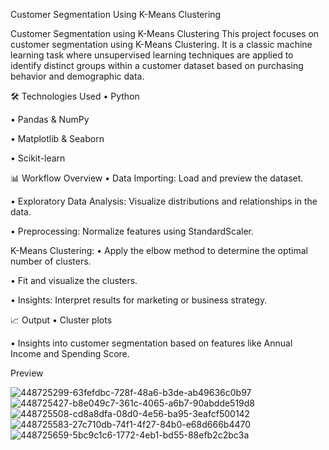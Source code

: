 Customer Segmentation Using K-Means Clustering

Customer Segmentation using K-Means Clustering This project focuses on customer segmentation using K-Means Clustering. It is a classic machine learning task where unsupervised learning techniques are applied to identify distinct groups within a customer dataset based on purchasing behavior and demographic data.

🛠️ Technologies Used
• Python

• Pandas & NumPy

• Matplotlib & Seaborn

• Scikit-learn

📊 Workflow Overview
• Data Importing: Load and preview the dataset.

• Exploratory Data Analysis: Visualize distributions and relationships in the data.

• Preprocessing: Normalize features using StandardScaler.

K-Means Clustering:
• Apply the elbow method to determine the optimal number of clusters.

• Fit and visualize the clusters.

• Insights: Interpret results for marketing or business strategy.

📈 Output
• Cluster plots

• Insights into customer segmentation based on features like Annual Income and Spending Score.

Preview

![448725299-63fefdbc-728f-48a6-b3de-ab49636c0b97](https://github.com/user-attachments/assets/95b18431-29af-49e7-afa0-c8502dcc1cfa)
![448725427-b8e049c7-361c-4065-a6b7-90abdde519d8](https://github.com/user-attachments/assets/7f4092df-aa8f-40c3-8a4e-89269f9cbb82)
![448725508-cd8a8dfa-08d0-4e56-ba95-3eafcf500142](https://github.com/user-attachments/assets/0cce3ac4-b8a0-417e-8eee-7368ca217f9b)
![448725583-27c710db-74f1-4f27-84b0-e68d666b4470](https://github.com/user-attachments/assets/d9c19631-7d48-4d59-a153-77d160e7ead8)
![448725659-5bc9c1c6-1772-4eb1-bd55-88efb2c2bc3a](https://github.com/user-attachments/assets/a8ac1f8a-d8c6-4121-bad4-9c11ffcd696b)


